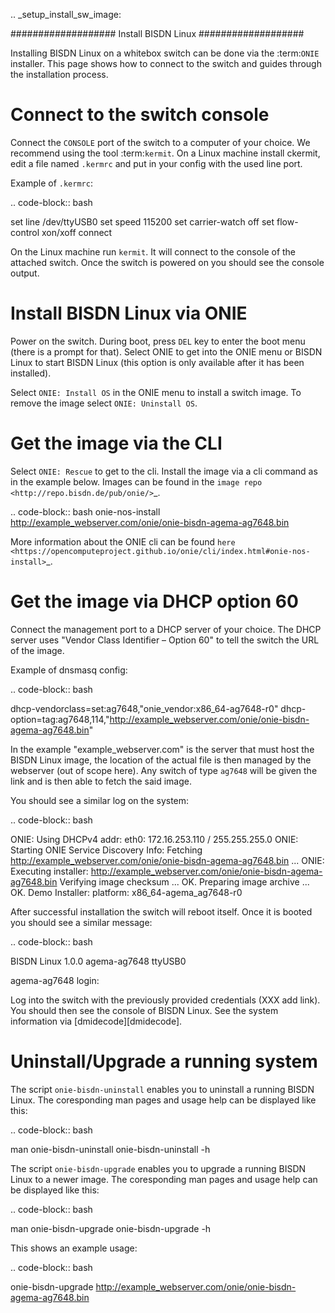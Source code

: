 .. _setup_install_sw_image:

###################
Install BISDN Linux
###################

Installing BISDN Linux on a whitebox switch can be done via the :term:`ONIE` installer. This page shows how to connect to the switch and guides through the installation process.

Connect to the switch console
=============================

Connect the `CONSOLE` port of the switch to a computer of your choice. We recommend using the tool :term:`kermit`. On a Linux machine install ckermit, edit a file named `.kermrc` and put in your config with the used line port.

Example of `.kermrc`:

.. code-block:: bash
  
  set line /dev/ttyUSB0
  set speed 115200
  set carrier-watch off
  set flow-control xon/xoff
  connect


On the Linux machine run `kermit`. It will connect to the console of the attached switch. Once the switch is powered on you should see the console output.

Install BISDN Linux via ONIE
============================

Power on the switch. During boot, press `DEL` key to enter the boot menu (there is a prompt for that). Select ONIE to get into the ONIE menu or BISDN Linux to start BISDN Linux (this option is only available after it has been installed).

Select `ONIE: Install OS` in the ONIE menu to install a switch image. To remove the image select `ONIE: Uninstall OS`.

Get the image via the CLI
=========================

Select `ONIE: Rescue` to get to the cli. Install the image via a cli command as in the example below. Images can be found in the `image repo <http://repo.bisdn.de/pub/onie/>`_.

.. code-block:: bash
  onie-nos-install http://example_webserver.com/onie/onie-bisdn-agema-ag7648.bin

More information about the ONIE cli can be found `here <https://opencomputeproject.github.io/onie/cli/index.html#onie-nos-install>`_.

Get the image via DHCP option 60
================================

Connect the management port to a DHCP server of your choice. The DHCP server uses "Vendor Class Identifier – Option 60" to tell the switch the URL of the image.

Example of dnsmasq config:

.. code-block:: bash

  dhcp-vendorclass=set:ag7648,"onie_vendor:x86_64-ag7648-r0"
  dhcp-option=tag:ag7648,114,"http://example_webserver.com/onie/onie-bisdn-agema-ag7648.bin"

In the example "example_webserver.com" is the server that must host the BISDN Linux image, the location of the actual file is then managed by the webserver (out of scope here). Any switch of type `ag7648` will be given the link and is then able to fetch the said image.

You should see a similar log on the system:

.. code-block:: bash

  ONIE: Using DHCPv4 addr: eth0: 172.16.253.110 / 255.255.255.0
  ONIE: Starting ONIE Service Discovery
  Info: Fetching http://example_webserver.com/onie/onie-bisdn-agema-ag7648.bin ...
  ONIE: Executing installer: http://example_webserver.com/onie/onie-bisdn-agema-ag7648.bin
  Verifying image checksum ... OK.
  Preparing image archive ... OK.
  Demo Installer: platform: x86_64-agema_ag7648-r0

After successful installation the switch will reboot itself. Once it is booted you should see a similar message:

.. code-block:: bash

  BISDN Linux 1.0.0 agema-ag7648 ttyUSB0
  
  agema-ag7648 login:

Log into the switch with the previously provided credentials (XXX add link). You should then see the console of BISDN Linux. See the system information via [dmidecode][dmidecode].

Uninstall/Upgrade a running system
==================================

The script `onie-bisdn-uninstall` enables you to uninstall a running BISDN Linux. The coresponding man pages and usage help can be displayed like this:

.. code-block:: bash
  
  man onie-bisdn-uninstall
  onie-bisdn-uninstall -h

The script `onie-bisdn-upgrade` enables you to upgrade a running BISDN Linux to a newer image. The coresponding man pages and usage help can be displayed like this:

.. code-block:: bash

  man onie-bisdn-upgrade
  onie-bisdn-upgrade -h

This shows an example usage:

.. code-block:: bash

  onie-bisdn-upgrade http://example_webserver.com/onie/onie-bisdn-agema-ag7648.bin
